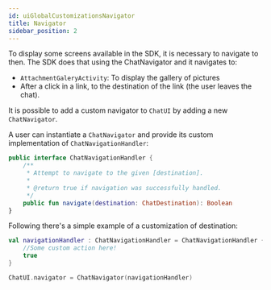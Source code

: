 ```yaml
---
id: uiGlobalCustomizationsNavigator
title: Navigator
sidebar_position: 2
---
```


To display some screens available in the SDK, it is necessary to navigate to then.
The SDK does that using the ChatNavigator and it navigates to:
- `AttachmentGaleryActivity`: To display the gallery of pictures
- After a click in a link, to the destination of the link (the user leaves the chat).

It is possible to add a custom navigator to `ChatUI` by adding a new `ChatNavigator`.

A user can instantiate a `ChatNavigator` and provide its custom implementation of `ChatNavigationHandler`:

```kotlin
public interface ChatNavigationHandler {
    /**
     * Attempt to navigate to the given [destination].
     *
     * @return true if navigation was successfully handled.
     */
    public fun navigate(destination: ChatDestination): Boolean
}
```

Following there's a simple example of a customization of destination:

```Kotlin
val navigationHandler : ChatNavigationHandler = ChatNavigationHandler { destination ->
    //Some custom action here!
    true
}

ChatUI.navigator = ChatNavigator(navigationHandler)
```
